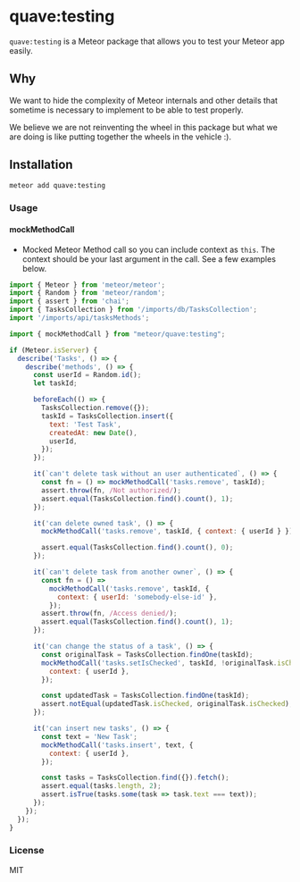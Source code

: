 # quave:testing

`quave:testing` is a Meteor package that allows you to test your Meteor app easily.
  
## Why
We want to hide the complexity of Meteor internals and other details that sometime is necessary to implement to be able to test properly.

We believe we are not reinventing the wheel in this package but what we are doing is like putting together the wheels in the vehicle :).
  
## Installation

```sh
meteor add quave:testing
```

### Usage

#### mockMethodCall

- Mocked Meteor Method call so you can include context as `this`. The context should be your last argument in the call. See a few examples below.

```javascript
import { Meteor } from 'meteor/meteor';
import { Random } from 'meteor/random';
import { assert } from 'chai';
import { TasksCollection } from '/imports/db/TasksCollection';
import '/imports/api/tasksMethods';

import { mockMethodCall } from "meteor/quave:testing";

if (Meteor.isServer) {
  describe('Tasks', () => {
    describe('methods', () => {
      const userId = Random.id();
      let taskId;

      beforeEach(() => {
        TasksCollection.remove({});
        taskId = TasksCollection.insert({
          text: 'Test Task',
          createdAt: new Date(),
          userId,
        });
      });

      it(`can't delete task without an user authenticated`, () => {
        const fn = () => mockMethodCall('tasks.remove', taskId);
        assert.throw(fn, /Not authorized/);
        assert.equal(TasksCollection.find().count(), 1);
      });

      it('can delete owned task', () => {
        mockMethodCall('tasks.remove', taskId, { context: { userId } });

        assert.equal(TasksCollection.find().count(), 0);
      });

      it(`can't delete task from another owner`, () => {
        const fn = () =>
          mockMethodCall('tasks.remove', taskId, {
            context: { userId: 'somebody-else-id' },
          });
        assert.throw(fn, /Access denied/);
        assert.equal(TasksCollection.find().count(), 1);
      });

      it('can change the status of a task', () => {
        const originalTask = TasksCollection.findOne(taskId);
        mockMethodCall('tasks.setIsChecked', taskId, !originalTask.isChecked, {
          context: { userId },
        });

        const updatedTask = TasksCollection.findOne(taskId);
        assert.notEqual(updatedTask.isChecked, originalTask.isChecked);
      });

      it('can insert new tasks', () => {
        const text = 'New Task';
        mockMethodCall('tasks.insert', text, {
          context: { userId },
        });

        const tasks = TasksCollection.find({}).fetch();
        assert.equal(tasks.length, 2);
        assert.isTrue(tasks.some(task => task.text === text));
      });
    });
  });
}
```

### License

MIT
